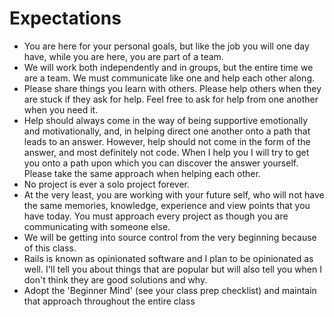 # Expectations

* You are here for your personal goals, but like the job you will one day have, while you are here, you are part of a team.
* We will work both independently and in groups, but the entire time we are a team. We must communicate like one and help each other along.
* Please share things you learn with others. Please help others when they are stuck if they ask for help. Feel free to ask for help from one another when you need it.
* Help should always come in the way of being supportive emotionally and motivationally, and, in helping direct one another onto a path that leads to an answer. However, help should not come in the form of the answer, and most definitely not code. When I help you I will try to get you onto a path upon which you can discover the answer yourself. Please take the same approach when helping each other.
* No project is ever a solo project forever.
* At the very least, you are working with your future self, who will not have the same memories, knowledge, experience and view points that you have today. You must approach every project as though you are communicating with someone else.
* We will be getting into source control from the very beginning because of this class.
* Rails is known as opinionated software and I plan to be opinionated as well. I'll tell you about things that are popular but will also tell you when I don't think they are good solutions and why.
* Adopt the 'Beginner Mind' (see your class prep checklist) and maintain that approach throughout the entire class
